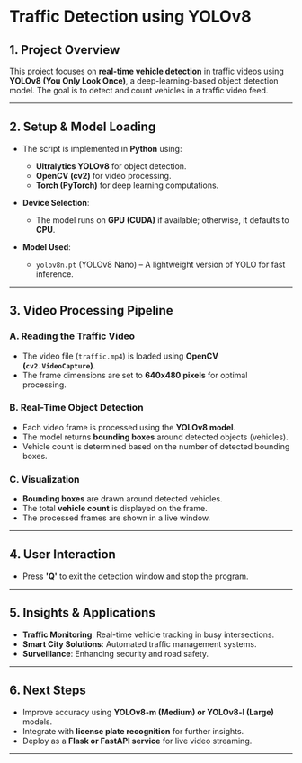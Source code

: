 # **Traffic Detection using YOLOv8**

## **1. Project Overview**
This project focuses on **real-time vehicle detection** in traffic videos using **YOLOv8 (You Only Look Once)**, a deep-learning-based object detection model. The goal is to detect and count vehicles in a traffic video feed.

---

## **2. Setup & Model Loading**
- The script is implemented in **Python** using:
  - **Ultralytics YOLOv8** for object detection.
  - **OpenCV (cv2)** for video processing.
  - **Torch (PyTorch)** for deep learning computations.
  
- **Device Selection**:  
  - The model runs on **GPU (CUDA)** if available; otherwise, it defaults to **CPU**.

- **Model Used**:
  - `yolov8n.pt` (YOLOv8 Nano) – A lightweight version of YOLO for fast inference.

---

## **3. Video Processing Pipeline**
### **A. Reading the Traffic Video**
- The video file (`traffic.mp4`) is loaded using **OpenCV (`cv2.VideoCapture`)**.
- The frame dimensions are set to **640x480 pixels** for optimal processing.

### **B. Real-Time Object Detection**
- Each video frame is processed using the **YOLOv8 model**.
- The model returns **bounding boxes** around detected objects (vehicles).
- Vehicle count is determined based on the number of detected bounding boxes.

### **C. Visualization**
- **Bounding boxes** are drawn around detected vehicles.
- The total **vehicle count** is displayed on the frame.
- The processed frames are shown in a live window.

---

## **4. User Interaction**
- Press **'Q'** to exit the detection window and stop the program.

---

## **5. Insights & Applications**
- **Traffic Monitoring**: Real-time vehicle tracking in busy intersections.
- **Smart City Solutions**: Automated traffic management systems.
- **Surveillance**: Enhancing security and road safety.

---

## **6. Next Steps**
- Improve accuracy using **YOLOv8-m (Medium) or YOLOv8-l (Large)** models.
- Integrate with **license plate recognition** for further insights.
- Deploy as a **Flask or FastAPI service** for live video streaming.

---
